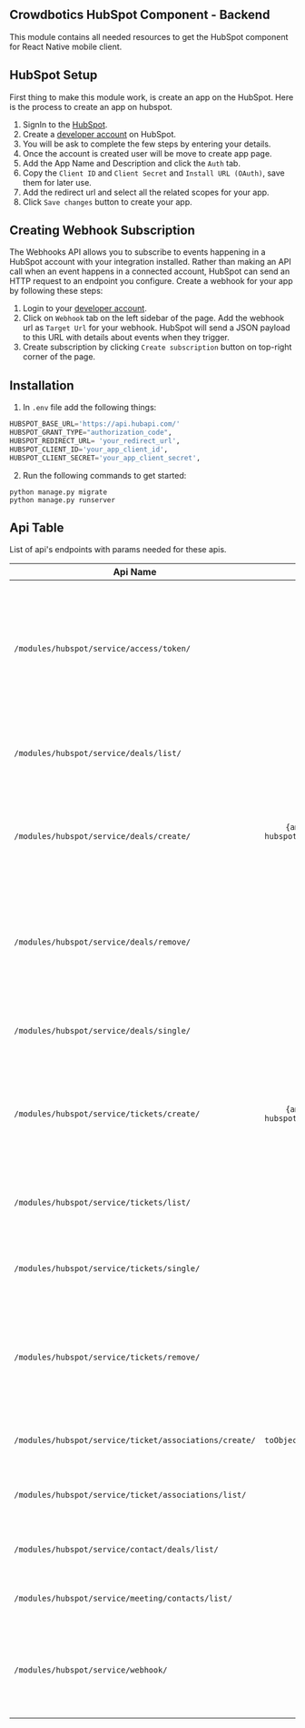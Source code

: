 ## Crowdbotics HubSpot Component - Backend

This module contains all needed resources to get the HubSpot component for React
Native mobile client.


## HubSpot Setup
First thing to make this module work, is create an app on the HubSpot.
Here is the process to create an app on hubspot.

1. SignIn to the [HubSpot](https://www.hubspot.com/).
2. Create a [developer account](https://developers.hubspot.com/) on HubSpot.
3. You will be ask to complete the few steps by entering your details.
4. Once the account is created user will be move to create app page.
5. Add the App Name and Description and click the `Auth` tab.
6. Copy the `Client ID` and `Client Secret` and `Install URL (OAuth)`, save them for later use.
7. Add the redirect url and select all the related scopes for your app.
8. Click `Save changes` button to create your app.


## Creating Webhook Subscription
The Webhooks API allows you to subscribe to events happening in a HubSpot account with your integration installed. Rather than making an API call when an event happens in a connected account, HubSpot can send an HTTP request to an endpoint you configure.
Create a webhook for your app by following these steps:

1. Login to your [developer account](https://developers.hubspot.com/).
2. Click on `Webhook` tab on the left sidebar of the page. Add the webhook url as `Target Url` for your webhook. 
HubSpot will send a JSON payload to this URL with details about events when they trigger.
3. Create subscription by clicking  `Create subscription` button on top-right corner of the page. 


## Installation
1. In `.env` file add the following things:

```py
HUBSPOT_BASE_URL='https://api.hubapi.com/'
HUBSPOT_GRANT_TYPE="authorization_code",
HUBSPOT_REDIRECT_URL= 'your_redirect_url', 
HUBSPOT_CLIENT_ID='your_app_client_id',
HUBSPOT_CLIENT_SECRET='your_app_client_secret',
```

2. Run the following commands to get started:

```
python manage.py migrate
python manage.py runserver
```

## Api Table
List of api's endpoints with params needed for these apis.

| Api Name                             | Params |Description                 |
| -------------------------------------|:------------:|-------------------|
| `/modules/hubspot/service/access/token/` | `token_payload` | This will return an object containing the `refresh_token` and `access_token`. All api calls will be made using this `access_token`.|
| `/modules/hubspot/service/deals/list/` | - | The deals endpoint retrieves all deal data from HubSpot.|
| `/modules/hubspot/service/deals/create/` | `{amount, closedate, dealname, hubspot_owner_id, pipeline, dealstage, content}` | Create a deal with the given properties and return a copy of the object, including the ID|
| `/modules/hubspot/service/deals/remove/` | `{id}` | Takes object containing `id` of the deal going to be deleted. Moves an Object identified by `id` to the recycling bin.|
| `/modules/hubspot/service/deals/single/` | `{id}` | Takes object containing `id` of the deal going to be retrieved.|
| `/modules/hubspot/service/tickets/create/` | `{amount, closedate, dealname, hubspot_owner_id, pipeline, dealstage}` | Create a ticket with the given properties and return a copy of the object, including the ID|
| `/modules/hubspot/service/tickets/list/` | - | The tickets endpoint retrieves all tickets data from HubSpot.|
| `/modules/hubspot/service/tickets/single/` | `{id}` | Takes object containing `id` of the ticket going to be retrieved.|
| `/modules/hubspot/service/tickets/remove/` | `{id}` | Takes object containing `id` of the ticket going to be deleted. Moves an Object identified by `id` to the recycling bin.|
| `/modules/hubspot/service/ticket/associations/create/` | `{ticketId, toObjectType, toObjectId,param[{associationCategory, associationTypeId}]}` | Associate a ticket with others CRM objects.|
| `/modules/hubspot/service/ticket/associations/list/` | `{ticketId, toObjectType}` | Reterive a ticket associated with other CRM objects.|
| `/modules/hubspot/service/contact/deals/list/` | `{contactId}` | Reterive a contact associated with deals.|
| `/modules/hubspot/service/meeting/contacts/list/` | `{meetingId}` | Reterive a meeting associated with contacts.|
| `/modules/hubspot/service/webhook/` | - | This url will be used wile creating the webhook for the app. see [Webhook Subscription](#creating-webhook-subscription) details above.|
